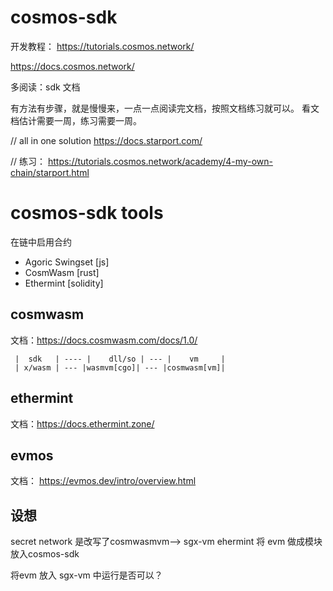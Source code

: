 # cosmos-sdk

开发教程：
https://tutorials.cosmos.network/

https://docs.cosmos.network/

多阅读：sdk 文档

有方法有步骤，就是慢慢来，一点一点阅读完文档，按照文档练习就可以。
看文档估计需要一周，练习需要一周。

// all in one solution
https://docs.starport.com/

// 练习：
https://tutorials.cosmos.network/academy/4-my-own-chain/starport.html

# cosmos-sdk tools
在链中启用合约
- Agoric Swingset  [js]
- CosmWasm         [rust]
- Ethermint        [solidity]


## cosmwasm
文档：https://docs.cosmwasm.com/docs/1.0/

```
 |  sdk   | ---- |    dll/so | --- |    vm     |
 | x/wasm | --- |wasmvm[cgo]| --- |cosmwasm[vm]|

```

## ethermint
文档：https://docs.ethermint.zone/

## evmos
文档： https://evmos.dev/intro/overview.html


## 设想

secret network 是改写了cosmwasmvm--> sgx-vm
ehermint 将 evm 做成模块放入cosmos-sdk

将evm 放入 sgx-vm 中运行是否可以？